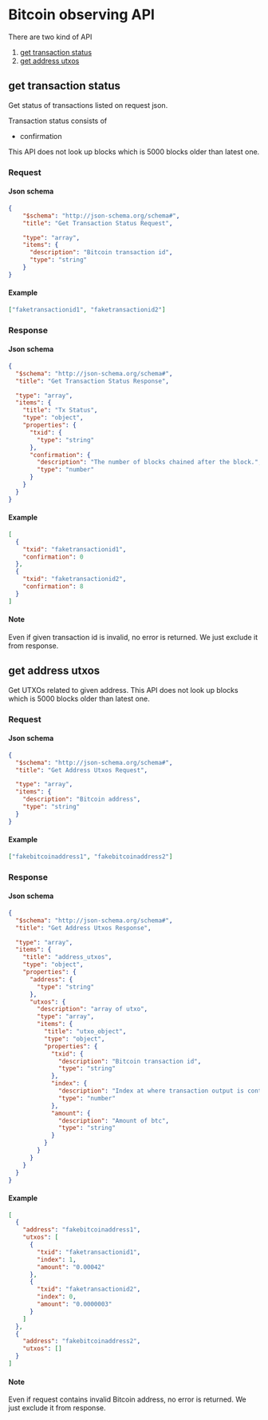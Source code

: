 Bitcoin observing API
===

There are two kind of API

1. [get transaction status](#get_transaction_status)
2. [get address utxos](#get_address_utxos)

## get transaction status

Get status of transactions listed on request json.

Transaction status consists of

- confirmation

This API does not look up blocks which is 5000 blocks older than latest one.

### Request

#### Json schema

```Json
{
    "$schema": "http://json-schema.org/schema#",
    "title": "Get Transaction Status Request",

    "type": "array",
    "items": {
      "description": "Bitcoin transaction id",
      "type": "string"  
    }
}
```

#### Example

```Json
["faketransactionid1", "faketransactionid2"]
```

### Response

#### Json schema

```Json
{
  "$schema": "http://json-schema.org/schema#",
  "title": "Get Transaction Status Response",

  "type": "array",
  "items": {
    "title": "Tx Status",
    "type": "object",
    "properties": {
      "txid": {
        "type": "string"
      },
      "confirmation": {
        "description": "The number of blocks chained after the block.",
        "type": "number"
      }
    }  
  }
}
```

#### Example

```Json
[
  {
    "txid": "faketransactionid1",
    "confirmation": 0
  },
  {
    "txid": "faketransactionid2",
    "confirmation": 8
  }
]
```

#### Note

Even if given transaction id is invalid, no error is returned.
We just exclude it from response.

## get address utxos

Get UTXOs related to given address.
This API does not look up blocks which is 5000 blocks older than latest one.

### Request

#### Json schema

```Json
{
  "$schema": "http://json-schema.org/schema#",
  "title": "Get Address Utxos Request",

  "type": "array",
  "items": {
    "description": "Bitcoin address",
    "type": "string"
  }
}
```

#### Example

```Json
["fakebitcoinaddress1", "fakebitcoinaddress2"]
```

### Response

#### Json schema

```Json
{
  "$schema": "http://json-schema.org/schema#",
  "title": "Get Address Utxos Response",

  "type": "array",
  "items": {
    "title": "address_utxos",
    "type": "object",
    "properties": {
      "address": {
        "type": "string"
      },
      "utxos": {
        "description": "array of utxo",
        "type": "array",
        "items": {
          "title": "utxo_object",
          "type": "object",
          "properties": {
            "txid": {
              "description": "Bitcoin transaction id",
              "type": "string"
            },
            "index": {
              "description": "Index at where transaction output is contained",
              "type": "number"
            },
            "amount": {
              "description": "Amount of btc",
              "type": "string"
            }
          }
        }
      }
    }
  }
}
```

#### Example

```Json
[
  {
    "address": "fakebitcoinaddress1",
    "utxos": [
      {
        "txid": "faketransactionid1",
        "index": 1,
        "amount": "0.00042"
      },
      {
        "txid": "faketransactionid2",
        "index": 0,
        "amount": "0.0000003"
      }
    ]
  },
  {
    "address": "fakebitcoinaddress2",
    "utxos": []
  }
]
```

#### Note

Even if request contains invalid Bitcoin address, no error is returned.
We just exclude it from response.

